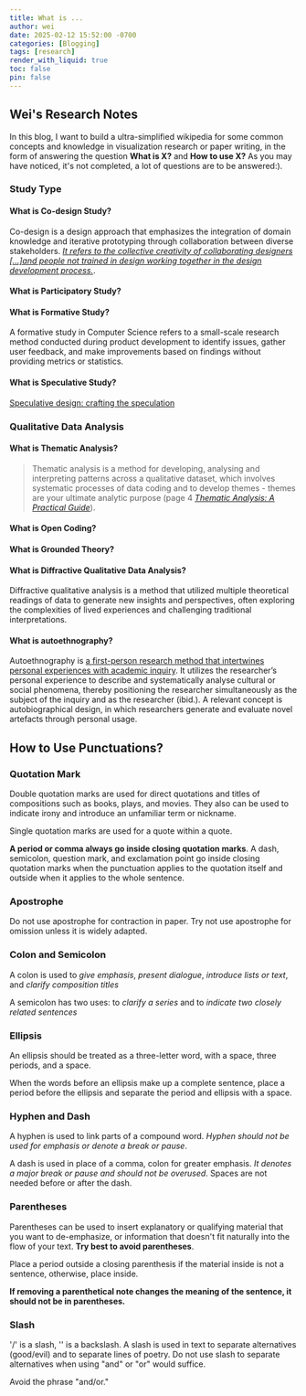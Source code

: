 ```yaml
---
title: What is ...
author: wei
date: 2025-02-12 15:52:00 -0700
categories: [Blogging]
tags: [research]
render_with_liquid: true
toc: false
pin: false
---
```



## Wei's Research Notes
In this blog, I want to build a ultra-simplified wikipedia for some common concepts and knowledge in visualization research or paper writing, in the form of answering the question **What is X?** and **How to use X?** As you may have noticed, it's not completed, a lot of questions are to be answered:\).

### Study Type
#### What is Co-design Study?
Co-design is a design approach that emphasizes the integration of domain knowledge and iterative prototyping through collaboration between diverse stakeholders.  [*It refers to the collective creativity of collaborating designers \[...\]and people not trained in design working together in the design development process.*](https://www.tandfonline.com/doi/full/10.1080/15710880701875068). 
#### What is Participatory Study?

#### What is Formative Study?
A formative study in Computer Science refers to a small-scale research method conducted during product development to identify issues, gather user feedback, and make improvements based on findings without providing metrics or statistics.

#### What is Speculative Study?
[Speculative design: crafting the speculation](https://doi.org/10.1080/14626268.2013.767276)


### Qualitative Data Analysis

#### What is Thematic Analysis?
>Thematic analysis is a method for developing, analysing and interpreting patterns across a qualitative dataset, which involves systematic processes of data coding and to develop themes - themes are your ultimate analytic purpose (page 4 [*Thematic Analysis: A Practical Guide*](https://uk.sagepub.com/en-gb/eur/thematic-analysis/book248481)).
#### What is Open Coding?
#### What is Grounded Theory?
#### What is Diffractive Qualitative Data Analysis?
Diffractive qualitative analysis is a method that utilized multiple theoretical readings of data to generate new insights and perspectives, often exploring the complexities of lived experiences and challenging traditional interpretations.

#### What is autoethnography?
Autoethnography is [a first-person research method that intertwines personal experiences with academic inquiry](https://doi.org/10.1145/3613904.3642355).
It utilizes the researcher’s personal experience to describe and systematically analyse cultural or social phenomena, thereby positioning the researcher simultaneously as the subject of the inquiry and as the researcher (ibid.). A relevant concept is autobiographical design, in which researchers generate and evaluate novel artefacts through personal usage.


## How to Use Punctuations?
### Quotation Mark
Double quotation marks are used for direct quotations and titles of compositions such as books, plays, and movies. They also can be used to indicate irony and introduce an unfamiliar term or nickname.

Single quotation marks are used for a quote within a quote. 

**A period or comma always go inside closing quotation marks**. A dash, semicolon, question mark, and exclamation point go inside closing quotation marks when the punctuation applies to the quotation itself and outside when it applies to the whole sentence.

### Apostrophe
Do not use apostrophe for contraction in paper. Try not use apostrophe for omission unless it is widely adapted.

### Colon and Semicolon
A colon is used to *give emphasis*, *present dialogue*, *introduce lists or text*, and *clarify composition titles*

A semicolon has two uses: to *clarify a series* and to *indicate two closely related sentences*

### Ellipsis

An ellipsis should be treated as a three-letter word, with a space, three periods, and a space. 

When the words before an ellipsis make up a complete sentence, place a period before the ellipsis and separate the period and ellipsis with a space. 

### Hyphen and Dash
A hyphen is used to link parts of a compound word. *Hyphen should not be used for emphasis or denote a break or pause*.

A dash is used in place of a comma, colon for greater emphasis. *It denotes a major break or pause and should not be overused*.
Spaces are not needed before or after the dash.

### Parentheses
Parentheses can be used to insert explanatory or qualifying material that you want to de-emphasize, or information that doesn't fit naturally into the flow of your text. **Try best to avoid parentheses**.

Place a period outside a closing parenthesis if the material inside is not a sentence, otherwise, place inside.

**If removing a parenthetical note changes the meaning of the sentence, it should not be in parentheses.**

### Slash
'/' is a slash, '\' is a backslash. A slash is used in text to separate alternatives (good/evil) and to separate lines of poetry. Do not use slash to separate alternatives when using "and" or "or" would suffice. 

Avoid the phrase "and/or."

